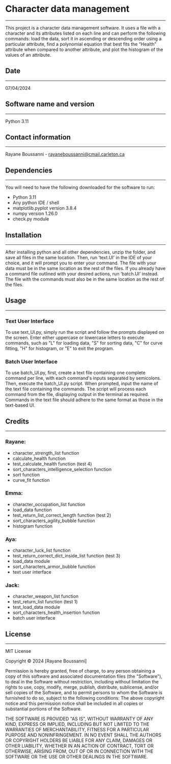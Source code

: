 # **Character data management**
---
This project is a character data management software. It uses a file with a character and its attributes listed on each line and can perform the following commands: load the data, sort it in ascending or descending order using a particular attribute, find a polynomial equation that best fits the “Health” attribute when compared to another attribute, and plot the histogram of the values of an attribute.

## Date
---
07/04/2024

## Software name and version
---
Python 3.11

## Contact information
---
Rayane Boussanni - rayaneboussanni@cmail.carleton.ca

## Dependencies
---
You will need to have the following downloaded for the software to run:
-	Python 3.11
-	Any python IDE / shell
-	matplotlib.pyplot version 3.8.4
-	numpy version 1.26.0
-	check.py module

## Installation
---
After installing python and all other dependencies, unzip the folder, and save all files in the same location. Then, run ‘text.UI’ in the IDE of your choice, and it will prompt you to enter your command. The file with your data must be in the same location as the rest of the files. If you already have a command file outlined with your desired actions, run ‘batch.UI’ instead. The file with the commands must also be in the same location as the rest of the files.

## Usage
---

### Text User Interface
To use text_UI.py, simply run the script and follow the prompts displayed on the screen. Enter either uppercase or lowercase letters to execute commands, such as "L" for loading data, "S" for sorting data, "C" for curve fitting, "H" for histogram, or "E" to exit the program.

### Batch User Interface
To use batch_UI.py, first, create a text file containing one complete command per line, with each command's inputs separated by semicolons. Then, execute the batch_UI.py script. When prompted, input the name of the text file containing the commands. The script will process each command from the file, displaying output in the terminal as required. Commands in the text file should adhere to the same format as those in the text-based UI.

## Credits
---

### Rayane:
-	character_strength_list function
-	calculate_health function
-	test_calculate_health function (test 4)
-	sort_characters_intelligence_selection function
-	sort function
-	curve_fit function

### Emma:
-	character_occupation_list function
-	load_data function
-	test_return_list_correct_length function (test 2)
-	sort_characters_agility_bubble function
-	histogram function

### Aya:
-	character_luck_list function
-	test_return_correct_dict_inside_list function (test 3)
-	load_data module
-	sort_characters_armor_bubble function
-	text user interface

### Jack:
-	character_weapon_list function
-	test_return_list function (test 1)
-	test_load_data module
-	sort_characters_health_insertion function
-	batch user interface

## License
---
MIT License

Copyright © 2024 [Rayane Boussanni]

Permission is hereby granted, free of charge, to any person obtaining a copy of this software and associated documentation files (the "Software"), to deal in the Software without restriction, including without limitation the rights to use, copy, modify, merge, publish, distribute, sublicense, and/or sell copies of the Software, and to permit persons to whom the Software is furnished to do so, subject to the following conditions:
The above copyright notice and this permission notice shall be included in all copies or substantial portions of the Software.

THE SOFTWARE IS PROVIDED "AS IS", WITHOUT WARRANTY OF ANY KIND, EXPRESS OR
IMPLIED, INCLUDING BUT NOT LIMITED TO THE WARRANTIES OF MERCHANTABILITY,
FITNESS FOR A PARTICULAR PURPOSE AND NONINFRINGEMENT. IN NO EVENT SHALL THE AUTHORS OR COPYRIGHT HOLDERS BE LIABLE FOR ANY CLAIM, DAMAGES OR OTHER LIABILITY, WHETHER IN AN ACTION OF CONTRACT, TORT OR OTHERWISE, ARISING FROM, OUT OF OR IN CONNECTION WITH THE SOFTWARE OR THE USE OR OTHER DEALINGS IN THE SOFTWARE.
